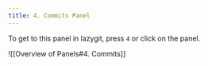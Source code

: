 ```yaml
---
title: 4. Commits Panel
---
```

To get to this panel in lazygit, press `4` or click on the panel.

![[Overview of Panels#4. Commits]]
